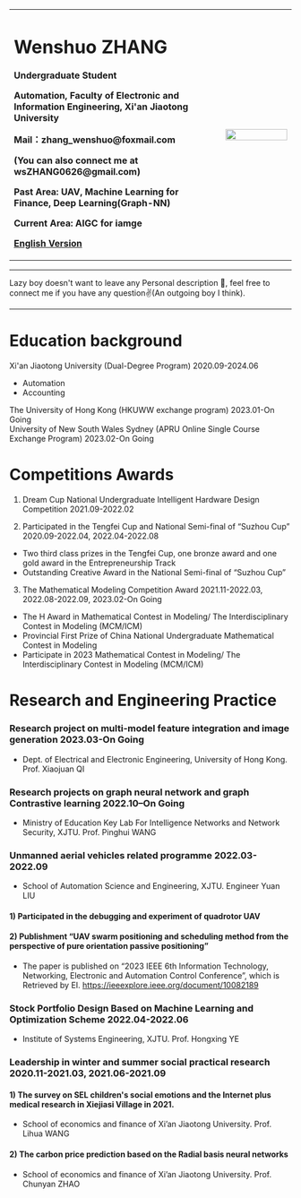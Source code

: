 <div>
<table border="0">
  <tr>
    <td width="75%">
      <h1>Wenshuo ZHANG</h1>
      <p><b>Undergraduate Student</b></p>
      <p><b>Automation, Faculty of Electronic and Information Engineering, Xi'an Jiaotong University</b></p>
      <p><b>Mail：zhang_wenshuo@foxmail.com 
      <p><b>(You can also connect me at wsZHANG0626@gmail.com)</b></p>
      <p><b>Past Area: UAV, Machine Learning for Finance, Deep Learning(Graph-NN)</b></p>
      <p><b>Current Area: AIGC for iamge</b></p>
      <p><a href="/index-en.html">English Version</a></p>
    </td>
    <td width="25%">
      <img src="/zhengjianzhao.jpg" width="100%">
    </td>
  </tr>
</table>
</div>

---

Lazy boy doesn't want to leave any Personal description 👀, feel free to connect me if you have any question✌️(An outgoing boy I think).

---

# Education background
Xi'an Jiaotong University (Dual-Degree Program) 2020.09-2024.06   
* Automation               
* Accounting    
      
The University of Hong Kong (HKUWW exchange program) 2023.01-On Going                 
University of New South Wales Sydney (APRU Online Single Course Exchange Program) 2023.02-On Going                   

# Competitions Awards
1. Dream Cup National Undergraduate Intelligent Hardware Design Competition 2021.09-2022.02       
    
2. Participated in the Tengfei Cup and National Semi-final of “Suzhou Cup” 2020.09-2022.04, 2022.04-2022.08          
* Two third class prizes in the Tengfei Cup, one bronze award and one gold award in the Entrepreneurship Track                     
* Outstanding Creative Award in the National Semi-final of “Suzhou Cup”     
               
3. The Mathematical Modeling Competition Award 2021.11-2022.03, 2022.08-2022.09, 2023.02-On Going           
* The H Award in Mathematical Contest in Modeling/ The Interdisciplinary Contest in Modeling (MCM/ICM)                    
* Provincial First Prize of China National Undergraduate Mathematical Contest in Modeling                          
* Participate in 2023 Mathematical Contest in Modeling/ The Interdisciplinary Contest in Modeling (MCM/ICM)                      

# Research and Engineering Practice         
###  Research project on multi-model feature integration and image generation 2023.03-On Going            
* Dept. of Electrical and Electronic Engineering, University of Hong Kong.         Prof. Xiaojuan QI        

###  Research projects on graph neural network and graph Contrastive learning 2022.10–On Going        
* Ministry of Education Key Lab For Intelligence Networks and Network Security, XJTU.        Prof. Pinghui WANG        

### Unmanned aerial vehicles related programme 2022.03-2022.09
* School of Automation Science and Engineering, XJTU.        Engineer Yuan LIU           

#### 1) Participated in the debugging and experiment of quadrotor UAV
#### 2) Publishment “UAV swarm positioning and scheduling method from the perspective of pure orientation passive positioning”
* The paper is published on “2023 IEEE 6th Information Technology, Networking, Electronic and Automation Control Conference”, which is Retrieved by EI. https://ieeexplore.ieee.org/document/10082189

### Stock Portfolio Design Based on Machine Learning and Optimization Scheme 2022.04-2022.06
* Institute of Systems Engineering, XJTU.        Prof. Hongxing YE

### Leadership in winter and summer social practical research 2020.11-2021.03, 2021.06-2021.09
#### 1) The survey on SEL children's social emotions and the Internet plus medical research in Xiejiasi Village in 2021.
* School of economics and finance of Xi’an Jiaotong University.        Prof. Lihua WANG

#### 2) The carbon price prediction based on the Radial basis neural networks
* School of economics and finance of Xi’an Jiaotong University.        Prof. Chunyan ZHAO
